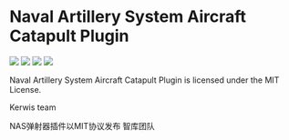 # Naval Artillery System Aircraft Catapult Plugin

 ![](https://img.shields.io/badge/Status-Developing-brightgreen.svg?style=flat-square)
 ![](https://img.shields.io/badge/Download-N/A-green.svg?style=flat-square)
 ![](https://img.shields.io/badge/MOD_Version-N/A-orange.svg?style=flat-square)
 ![](https://img.shields.io/badge/KSP_Version-N/A-blue.svg?style=flat-square)

Naval Artillery System Aircraft Catapult Plugin is licensed under the MIT License.

Kerwis team

NAS弹射器插件以MIT协议发布 智库团队

